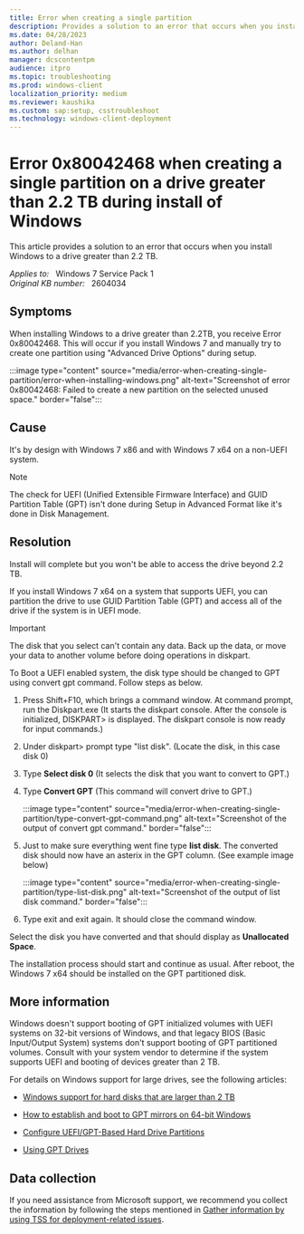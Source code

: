```yaml
---
title: Error when creating a single partition
description: Provides a solution to an error that occurs when you install Windows to a drive greater than 2.2 TB.
ms.date: 04/28/2023
author: Deland-Han
ms.author: delhan
manager: dcscontentpm
audience: itpro
ms.topic: troubleshooting
ms.prod: windows-client
localization_priority: medium
ms.reviewer: kaushika
ms.custom: sap:setup, csstroubleshoot
ms.technology: windows-client-deployment
---
```

# Error 0x80042468 when creating a single partition on a drive greater than 2.2 TB during install of Windows

This article provides a solution to an error that occurs when you install Windows to a drive greater than 2.2 TB.

_Applies to:_ &nbsp; Windows 7 Service Pack 1  
_Original KB number:_ &nbsp; 2604034

## Symptoms

When installing Windows to a drive greater than 2.2TB, you receive Error 0x80042468.
This will occur if you install Windows 7 and manually try to create one partition using "Advanced Drive Options" during setup.

:::image type="content" source="media/error-when-creating-single-partition/error-when-installing-windows.png" alt-text="Screenshot of error 0x80042468: Failed to create a new partition on the selected unused space." border="false":::

## Cause

It's by design with Windows 7 x86 and with Windows 7 x64 on a non-UEFI system.

> [!NOTE]
> The check for UEFI (Unified Extensible Firmware Interface) and GUID Partition Table (GPT) isn't done during Setup in Advanced Format like it's done in Disk Management.

## Resolution

Install will complete but you won't be able to access the drive beyond 2.2 TB.

If you install Windows 7 x64 on a system that supports UEFI, you can partition the drive to use GUID Partition Table (GPT) and access all of the drive if the system is in UEFI mode.

> [!IMPORTANT]
> The disk that you select can't contain any data. Back up the data, or move your data to another volume before doing operations in diskpart.

To Boot a UEFI enabled system, the disk type should be changed to GPT using convert gpt command. Follow steps as below.

1. Press Shift+F10, which brings a command window. At command prompt, run the Diskpart.exe (It starts the diskpart console. After the console is initialized, DISKPART> is displayed. The diskpart console is now ready for input commands.)

2. Under diskpart> prompt type "list disk". (Locate the disk, in this case disk 0)
3. Type **Select disk 0** (It selects the disk that you want to convert to GPT.)
4. Type **Convert GPT** (This command will convert drive to GPT.)

    :::image type="content" source="media/error-when-creating-single-partition/type-convert-gpt-command.png" alt-text="Screenshot of the output of convert gpt command." border="false":::

5. Just to make sure everything went fine type **list disk**. The converted disk should now have an asterix in the GPT column. (See example image below)

    :::image type="content" source="media/error-when-creating-single-partition/type-list-disk.png" alt-text="Screenshot of the output of list disk command." border="false":::

6. Type exit and exit again. It should close the command window.

Select the disk you have converted and that should display as **Unallocated Space**.

The installation process should start and continue as usual. After reboot, the Windows 7 x64 should be installed on the GPT partitioned disk.

## More information

Windows doesn't support booting of GPT initialized volumes with UEFI systems on 32-bit versions of Windows, and that legacy BIOS (Basic Input/Output System) systems don't support booting of GPT partitioned volumes. Consult with your system vendor to determine if the system supports UEFI and booting of devices greater than 2 TB.

For details on Windows support for large drives, see the following articles:

- [Windows support for hard disks that are larger than 2 TB](/troubleshoot/windows-server/backup-and-storage/support-for-hard-disks-exceeding-2-tb)
- [How to establish and boot to GPT mirrors on 64-bit Windows](https://support.microsoft.com/help/814070)
- [Configure UEFI/GPT-Based Hard Drive Partitions](/previous-versions/windows/it-pro/windows-8.1-and-8/hh824839(v=win.10))

- [Using GPT Drives](/previous-versions/windows/hardware/design/dn653580(v=vs.85))

## Data collection

If you need assistance from Microsoft support, we recommend you collect the information by following the steps mentioned in [Gather information by using TSS for deployment-related issues](../windows-troubleshooters/gather-information-using-tss-deployment.md).
